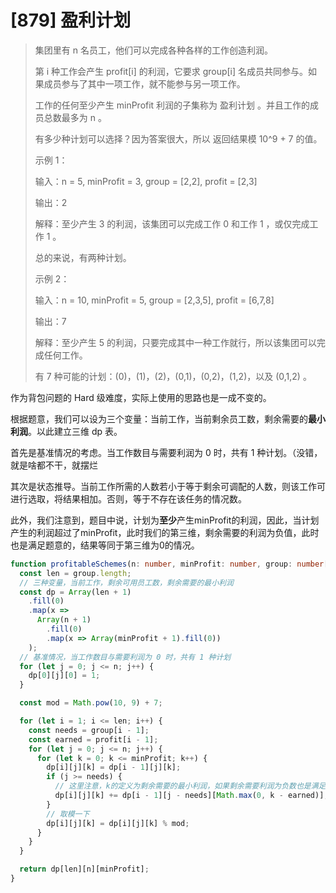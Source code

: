 # [879] 盈利计划

> 集团里有 n 名员工，他们可以完成各种各样的工作创造利润。
>
> 第 i 种工作会产生 profit[i] 的利润，它要求 group[i] 名成员共同参与。如果成员参与了其中一项工作，就不能参与另一项工作。
>
> 工作的任何至少产生 minProfit 利润的子集称为 盈利计划 。并且工作的成员总数最多为 n 。
>
> 有多少种计划可以选择？因为答案很大，所以 返回结果模 10^9 + 7 的值。
>
> 示例 1：
>
> 输入：n = 5, minProfit = 3, group = [2,2], profit = [2,3]
>
> 输出：2
>
> 解释：至少产生 3 的利润，该集团可以完成工作 0 和工作 1 ，或仅完成工作 1 。
>
> 总的来说，有两种计划。
>
> 示例 2：
>
> 输入：n = 10, minProfit = 5, group = [2,3,5], profit = [6,7,8]
>
> 输出：7
>
> 解释：至少产生 5 的利润，只要完成其中一种工作就行，所以该集团可以完成任何工作。
>
> 有 7 种可能的计划：(0)，(1)，(2)，(0,1)，(0,2)，(1,2)，以及 (0,1,2) 。

作为背包问题的 Hard 级难度，实际上使用的思路也是一成不变的。

根据题意，我们可以设为三个变量：当前工作，当前剩余员工数，剩余需要的**最小利润**。以此建立三维 dp 表。

首先是基准情况的考虑。当工作数目与需要利润为 0 时，共有 1 种计划。（没错，就是啥都不干，就摆烂

其次是状态推导。当前工作所需的人数若小于等于剩余可调配的人数，则该工作可进行选取，将结果相加。否则，等于不存在该任务的情况数。

此外，我们注意到，题目中说，计划为**至少**产生minProfit的利润，因此，当计划产生的利润超过了minProfit，此时我们的第三维，剩余需要的利润为负值，此时也是满足题意的，结果等同于第三维为0的情况。

```ts
function profitableSchemes(n: number, minProfit: number, group: number[], profit: number[]): number {
  const len = group.length;
  // 三种变量，当前工作，剩余可用员工数，剩余需要的最小利润
  const dp = Array(len + 1)
    .fill(0)
    .map(x =>
      Array(n + 1)
        .fill(0)
        .map(x => Array(minProfit + 1).fill(0))
    );
  // 基准情况，当工作数目与需要利润为 0 时，共有 1 种计划
  for (let j = 0; j <= n; j++) {
    dp[0][j][0] = 1;
  }

  const mod = Math.pow(10, 9) + 7;

  for (let i = 1; i <= len; i++) {
    const needs = group[i - 1];
    const earned = profit[i - 1];
    for (let j = 0; j <= n; j++) {
      for (let k = 0; k <= minProfit; k++) {
        dp[i][j][k] = dp[i - 1][j][k];
        if (j >= needs) {
          // 这里注意，k的定义为剩余需要的最小利润，如果剩余需要利润为负数也是满足条件的，因此 k = Math.max(0, k - earned)
          dp[i][j][k] += dp[i - 1][j - needs][Math.max(0, k - earned)];
        }
        // 取模一下
        dp[i][j][k] = dp[i][j][k] % mod;
      }
    }
  }

  return dp[len][n][minProfit];
}
```
